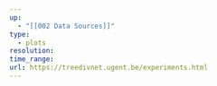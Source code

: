 ```yaml
---
up:
  - "[[002 Data Sources]]"
type:
  - plots
resolution: 
time_range: 
url: https://treedivnet.ugent.be/experiments.html
---
```

